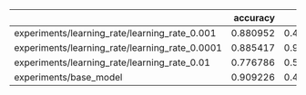 |                                                |   accuracy |     loss |
|:-----------------------------------------------|-----------:|---------:|
| experiments/learning_rate/learning_rate_0.001  |   0.880952 | 0.445588 |
| experiments/learning_rate/learning_rate_0.0001 |   0.885417 | 0.920894 |
| experiments/learning_rate/learning_rate_0.01   |   0.776786 | 0.530731 |
| experiments/base_model                         |   0.909226 | 0.426376 |